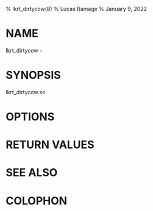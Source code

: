 % lkrt_dirtycow(8)
% Lucas Ramage
% January 9, 2022

# NAME

lkrt_dirtycow - 

# SYNOPSIS

lkrt_dirtycow.so

# OPTIONS

# RETURN VALUES

# SEE ALSO

# COLOPHON

